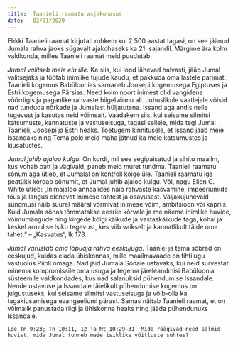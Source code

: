 ```yaml
---
title:  Taanieli raamatu asjakohasus
date:   02/01/2020
---
```



Ehkki Taanieli raamat kirjutati rohkem kui 2 500 aastat tagasi, on see jäänud Jumala rahva jaoks sügavalt ajakohaseks ka 21. sajandil. Märgime ära kolm valdkonda, milles Taanieli raamat meid puudutab.

_Jumal valitseb meie elu üle._ Ka siis, kui lood lähevad halvasti, jääb Jumal valitsejaks ja töötab inimlike tujude kaudu, et pakkuda oma lastele parimat. Taanieli kogemus Babüloonias sarnaneb Joosepi kogemusega Egiptuses ja Estri kogemusega Pärsias. Need kolm noort inimest olid vangidena võõrriigis ja paganlike rahvaste hiigelvõimu all. Juhuslikule vaatlejale võisid nad tunduda nõrkade ja Jumalast hüljatutena. Issand aga andis neile tugevust ja kasutas neid võimsalt. Vaadakem siis, kui seisame silmitsi katsumuste, kannatuste ja vastuseisuga, tagasi sellele, mida tegi Jumal Taanieli, Joosepi ja Estri heaks. Toetugem kinnitusele, et Issand jääb meie Issandaks ning Tema pole meid maha jätnud ka meie katsumustes ja kiusatustes.

_Jumal juhib ajaloo kulgu._ On kordi, mil see segipaisatud ja sihitu maailm, kus vohab patt ja vägivald, paneb meid muret tundma. Taanieli raamatu sõnum aga ütleb, et Jumalal on kontroll kõige üle. Taanieli raamatu iga peatükk kordab sõnumit, et Jumal juhib ajaloo kulgu. Või, nagu Ellen G. White ütleb: „Inimajaloo annaalides näib rahvaste kasvamine, impeeriumide tõus ja langus olenevat inimese tahtest ja osavusest. Väljakujunevaid sündmusi näib suurel määral vormivat inimese võim, ambitsioon või kapriis. Kuid Jumala sõnas tõmmatakse eesriie kõrvale ja me näeme inimlike huvide, võimumängude ning kirgede kõigi käikude ja vastaskäikude taga, kohal ja keskel armulise Isiku tegevust, kes viib vaikselt ja kannatlikult täide oma tahet.“ – „Kasvatus“, lk 173.

_Jumal varustab oma lõpuaja rahva eeskujuga._ Taaniel ja tema sõbrad on eeskujud, kuidas elada ühiskonnas, mille maailmavaade on tihtilugu vastuolus Piibli omaga. Nad jäid Jumala Sõnale ustavaks, kui neid survestati minema kompromissile oma usuga ja tegema järeleandmisi Babüloonia süsteemile valdkondades, kus nad salanuksid pühendumise Issandale. Nende ustavuse ja Issandale täielikult pühendumise kogemus on julgustuseks, kui seisame silmitsi vastuseisuga ja võib-olla ka tagakiusamisega evangeeliumi pärast. Samas näitab Taanieli raamat, et on võimalik panustada riigi ja ühiskonna heaks ning jääda pühendunuks Issandale.

`Loe Tn 9:23; Tn 10:11, 12 ja Mt 10:29–31. Mida räägivad need salmid huvist, mida Jumal tunneb meie isiklike võitluste suhtes?`

